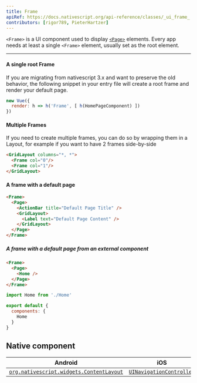 ```yaml
---
title: Frame
apiRef: https://docs.nativescript.org/api-reference/classes/_ui_frame_.frame
contributors: [rigor789, PieterHartzer]
---
```


`<Frame>` is a UI component used to display [`<Page>`](/en/docs/elements/components/page) elements. Every app needs at least a single `<Frame>`  element, usually set as the root element. 

---

#### A single root Frame

If you are migrating from nativescript 3.x and want to preserve the old behavior, the following snippet in your entry file will create a root frame and render your default page.

```js
new Vue({
  render: h => h('Frame', [ h(HomePageComponent) ])
})
```

#### Multiple Frames

If you need to create multiple frames, you can do so by wrapping them in a Layout, for example if you want to have 2 frames side-by-side

```html
<GridLayout columns="*, *">
  <Frame col="0"/>
  <Frame col="1"/>
</GridLayout>
```

#### A frame with a default page

```html
<Frame>
  <Page>
    <ActionBar title="Default Page Title" />
    <GridLayout>
      <Label text="Default Page Content" />
    </GridLayout>
  </Page>
</Frame>
```

##### A frame with a default page from an external component

```html
<Frame>
  <Page>
    <Home />
  </Page>
</Frame>
```

```js
import Home from './Home'

export default {
  components: {
    Home
  }
}
```

## Native component

| Android | iOS |
|---------|-----|
| [`org.nativescript.widgets.ContentLayout`](https://github.com/NativeScript/tns-core-modules-widgets/blob/master/android/widgets/src/main/java/org/nativescript/widgets/ContentLayout.java) | [`UINavigationController`](https://developer.apple.com/documentation/uikit/uinavigationcontroller)
